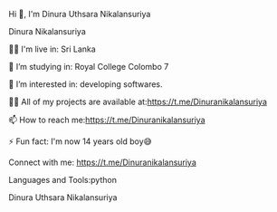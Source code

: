 Hi 👋, I'm Dinura Uthsara Nikalansuriya 

Dinura Nikalansuriya 

🚶‍♂️ I'm live in: Sri Lanka

🌱 I’m studying in: Royal College Colombo 7

🤝 I’m interested in: developing softwares.

👨‍💻 All of my projects are available at:https://t.me/Dinuranikalansuriya

📫 How to reach me:https://t.me/Dinuranikalansuriya

⚡ Fun fact: I'm now 14 years old boy😅

Connect with me:
https://t.me/Dinuranikalansuriya

Languages and Tools:python 

Dinura Uthsara Nikalansuriya 
